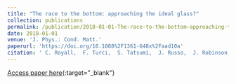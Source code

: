 ```yaml
---
title: "The race to the bottom: approaching the ideal glass?"
collection: publications
permalink: /publication/2018-01-01-The-race-to-the-bottom-approaching-the-ideal-glass
date: 2018-01-01
venue: 'J. Phys.: Cond. Matt.'
paperurl: 'https://doi.org/10.1088%2F1361-648x%2Faad10a'
citation: ' C. Royall,  F. Turci,  S. Tatsumi,  J. Russo,  J. Robinson, &quot;The race to the bottom: approaching the ideal glass?.&quot; J. Phys.: Cond. Matt., 2018.'
---
```

[Access paper here](https://doi.org/10.1088%2F1361-648x%2Faad10a){:target="_blank"}
